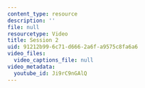 ```yaml
---
content_type: resource
description: ''
file: null
resourcetype: Video
title: Session 2
uid: 91212b99-6c71-d666-2a6f-a9575c8fa6a6
video_files:
  video_captions_file: null
video_metadata:
  youtube_id: Ji9rC9nGAlQ
---
```

